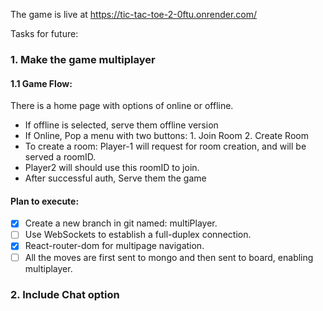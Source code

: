 The game is live at https://tic-tac-toe-2-0ftu.onrender.com/

Tasks for future:

### 1. Make the game multiplayer

#### 1.1 Game Flow:

There is a home page with options of online or offline.

- If offline is selected, serve them offline version
- If Online, Pop a menu with two buttons: 1. Join Room 2. Create Room
- To create a room: Player-1 will request for room creation, and will be served a roomID.
- Player2 will should use this roomID to join.
- After successful auth, Serve them the game

#### Plan to execute:

- [x] Create a new branch in git named: multiPlayer.
- [ ] Use WebSockets to establish a full-duplex connection.
- [x] React-router-dom for multipage navigation.
- [ ] All the moves are first sent to mongo and then sent to board, enabling multiplayer.

### 2. Include Chat option
